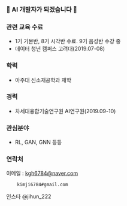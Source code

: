 ### 👋 AI 개발자가 되겠습니다 👋

### 관련 교육 수료
- 1기 기본반, 8기 시각반 수료. 9기 음성반 수강 중
- 데이터 청년 캠퍼스 고려대(2019.07-08)

### 학력
- 아주대 신소재공학과 재학

### 경력
- 차세대융합기술연구원 AI연구원(2019.09-10)

### 관심분야
- RL, GAN, GNN 등등


### 연락처
이메일 : kgh6784@naver.com

        kimji6784#gmail.com

인스타 @jihun_222
